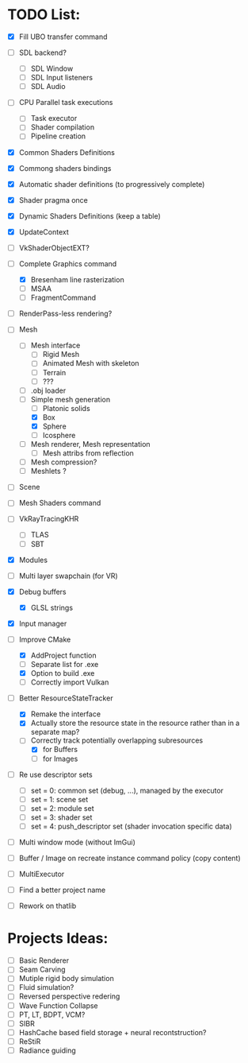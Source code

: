 # TODO List:
- [x] Fill UBO transfer command
- [ ] SDL backend?
	- [ ] SDL Window
	- [ ] SDL Input listeners
	- [ ] SDL Audio
- [ ] CPU Parallel task executions
	- [ ] Task executor
	- [ ] Shader compilation
	- [ ] Pipeline creation
- [x] Common Shaders Definitions
- [x] Commong shaders bindings
- [x] Automatic shader definitions (to progressively complete)
- [x] Shader pragma once
- [x] Dynamic Shaders Definitions (keep a table)
- [x] UpdateContext
- [ ] VkShaderObjectEXT? 
- [ ] Complete Graphics command
    - [x] Bresenham line rasterization
    - [ ] MSAA
    - [ ] FragmentCommand
- [ ] RenderPass-less rendering? 
- [ ] Mesh
	- [ ] Mesh interface
		- [ ] Rigid Mesh
		- [ ] Animated Mesh with skeleton
		- [ ] Terrain
		- [ ] ??? 
	- [ ] .obj loader
	- [ ] Simple mesh generation
		- [ ] Platonic solids
		- [x] Box
		- [x] Sphere
		- [ ] Icosphere
	- [ ] Mesh renderer, Mesh representation
		- [ ] Mesh attribs from reflection
	- [ ] Mesh compression?
	- [ ] Meshlets ? 
- [ ] Scene
- [ ] Mesh Shaders command
- [ ] VkRayTracingKHR
	- [ ] TLAS
	- [ ] SBT
- [x] Modules
- [ ] Multi layer swapchain (for VR)
- [x] Debug buffers
	- [x] GLSL strings
- [x] Input manager
- [ ] Improve CMake
	- [x] AddProject function
	- [ ] Separate list for .exe
	- [x] Option to build .exe
	- [ ] Correctly import Vulkan
- [ ] Better ResourceStateTracker
	- [x] Remake the interface
	- [x] Actually store the resource state in the resource rather than in a separate map?
	- [ ] Correctly track potentially overlapping subresources
		- [x] for Buffers
		- [ ] for Images
- [ ] Re use descriptor sets
	- [ ] set = 0: common set (debug, ...), managed by the executor
	- [ ] set = 1: scene set
	- [ ] set = 2: module set
	- [ ] set = 3: shader set
	- [ ] set = 4: push_descriptor set (shader invocation specific data)
- [ ] Multi window mode (without ImGui)
- [ ] Buffer / Image on recreate instance command policy (copy content)
- [ ] MultiExecutor

- [ ] Find a better project name
- [ ] Rework on thatlib

# Projects Ideas:
- [ ] Basic Renderer
- [ ] Seam Carving
- [ ] Mutiple rigid body simulation
- [ ] Fluid simulation? 
- [ ] Reversed perspective redering
- [ ] Wave Function Collapse
- [ ] PT, LT, BDPT, VCM?
- [ ] SIBR
- [ ] HashCache based field storage + neural recontstruction?
- [ ] ReStiR
- [ ] Radiance guiding
